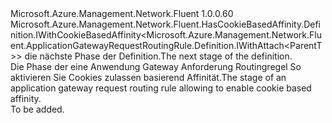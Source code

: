 <Type Name="IWithCookieBasedAffinity&lt;ParentT&gt;" FullName="Microsoft.Azure.Management.Network.Fluent.ApplicationGatewayRequestRoutingRule.Definition.IWithCookieBasedAffinity&lt;ParentT&gt;">
  <TypeSignature Language="C#" Value="public interface IWithCookieBasedAffinity&lt;ParentT&gt; : Microsoft.Azure.Management.Network.Fluent.HasCookieBasedAffinity.Definition.IWithCookieBasedAffinity&lt;Microsoft.Azure.Management.Network.Fluent.ApplicationGatewayRequestRoutingRule.Definition.IWithAttach&lt;ParentT&gt;&gt;" />
  <TypeSignature Language="ILAsm" Value=".class public interface auto ansi abstract IWithCookieBasedAffinity`1&lt;ParentT&gt; implements class Microsoft.Azure.Management.Network.Fluent.HasCookieBasedAffinity.Definition.IWithCookieBasedAffinity`1&lt;class Microsoft.Azure.Management.Network.Fluent.ApplicationGatewayRequestRoutingRule.Definition.IWithAttach`1&lt;!ParentT&gt;&gt;" />
  <TypeSignature Language="DocId" Value="T:Microsoft.Azure.Management.Network.Fluent.ApplicationGatewayRequestRoutingRule.Definition.IWithCookieBasedAffinity`1" />
  <TypeSignature Language="VB.NET" Value="Public Interface IWithCookieBasedAffinity(Of ParentT)&#xA;Implements IWithCookieBasedAffinity(Of IWithAttach(Of ParentT))" />
  <TypeSignature Language="F#" Value="type IWithCookieBasedAffinity&lt;'ParentT&gt; = interface&#xA;    interface IWithCookieBasedAffinity&lt;IWithAttach&lt;'ParentT&gt;&gt;" />
  <AssemblyInfo>
    <AssemblyName>Microsoft.Azure.Management.Network.Fluent</AssemblyName>
    <AssemblyVersion>1.0.0.60</AssemblyVersion>
  </AssemblyInfo>
  <TypeParameters>
    <TypeParameter Name="ParentT" />
  </TypeParameters>
  <Interfaces>
    <Interface>
      <InterfaceName>Microsoft.Azure.Management.Network.Fluent.HasCookieBasedAffinity.Definition.IWithCookieBasedAffinity&lt;Microsoft.Azure.Management.Network.Fluent.ApplicationGatewayRequestRoutingRule.Definition.IWithAttach&lt;ParentT&gt;&gt;</InterfaceName>
    </Interface>
  </Interfaces>
  <Docs>
    <typeparam name="ParentT"><span data-ttu-id="9afd6-101">die nächste Phase der Definition.</span><span class="sxs-lookup"><span data-stu-id="9afd6-101">The next stage of the definition.</span></span></typeparam>
    <summary>
            <span data-ttu-id="9afd6-102">Die Phase der eine Anwendung Gateway Anforderung Routingregel So aktivieren Sie Cookies zulassen basierend Affinität.</span><span class="sxs-lookup"><span data-stu-id="9afd6-102">The stage of an application gateway request routing rule allowing to enable cookie based affinity.</span></span>
            </summary>
    <remarks>To be added.</remarks>
  </Docs>
  <Members />
</Type>